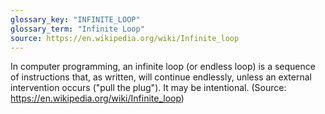 ```yaml
---
glossary_key: "INFINITE_LOOP"
glossary_term: "Infinite Loop"
source: https://en.wikipedia.org/wiki/Infinite_loop
---
```


In computer programming, an infinite loop (or endless loop) is a sequence of instructions that, as written, will continue endlessly, unless an external intervention occurs ("pull the plug"). It may be intentional. (Source: https://en.wikipedia.org/wiki/Infinite_loop)
